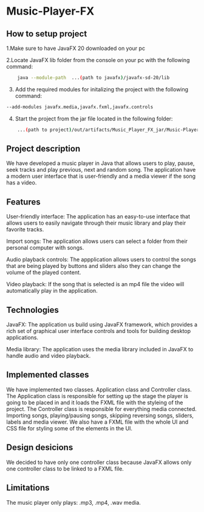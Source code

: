 # Music-Player-FX

## How to setup project

1.Make sure to have JavaFX 20 downloaded on your pc

2.Locate JavaFX lib folder from the console on your pc with the following command:
```bash
    java --module-path  ...(path to javafx)/javafx-sd-20/lib 
``` 
3. Add the required modules for initalizing the project with the following command: 
```bash
--add-modules javafx.media,javafx.fxml,javafx.controls
```
4. Start the project from the jar file located in the following folder: 
```bash
    ...(path to project)/out/artifacts/Music_Player_FX_jar/Music-Player-FX.jar
```

## Project description

We have developed a music player in Java that allows users to play, pause, seek tracks and play previous, next and random song. The application have a modern user interface that is user-friendly and a media viewer if the song has a video.

## Features

User-friendly interface: The application has an easy-to-use interface that allows users to easily navigate through their music library and play their favorite tracks.

Import songs: The application allows users can select a folder from their personal computer with songs.

Audio playback controls: The appplication allows users to control the songs that are being played by buttons and sliders also they can change the volume of the played content.

Video playback: If the song that is selected is an mp4 file the video will automatically play in the application. 

## Technologies

JavaFX: The application us build using JavaFX framework, which provides a rich set of graphical user interface controls and tools for building desktop applications.

Media library: The application uses the media library included in JavaFX to handle audio and video playback.


## Implemented classes

We have implemented two classes. Application class and Controller class. The Application class is responsible for setting up the stage the player is going to be placed in and it loads the FXML file with the styleing of the project. The Controller class is responsible for everything media connected. Importing songs, playing/pausing songs, skipping reversing songs, sliders, labels and media viewer. We also have a FXML file with the whole UI and CSS file for styling some of the elements in the UI.

## Design desicions 

We decided to have only one controller class because JavaFX allows only one controller class to be linked to a FXML file.

## Limitations 

The music player only plays: .mp3, .mp4, .wav media.
